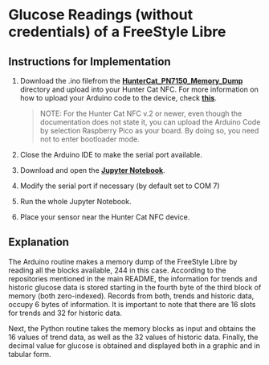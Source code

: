 # Glucose Readings (without credentials) of a FreeStyle Libre
## Instructions for Implementation

1. Download the .ino filefrom the [**HunterCat_PN7150_Memory_Dump**](https://github.com/Daniel-Alvarez-Sil/FreeStyle_Libre_Reverse_Engineering/tree/main/Glucose%20Readings/HunterCat_PN7150_Memory_Dump) directory and upload into your Hunter Cat NFC. For more information on how to upload your Arduino code to the device, check [**this**](https://github.com/ElectronicCats/HunterCatNFC/wiki/3.--Understanding-Hunter-Cat-NFC#enter-bootloader-mode).

     > NOTE:
      > For the Hunter Cat NFC v.2 or newer, even though the documentation does not state it, you can upload the Arduino Code by selection Raspberry Pico as your board. By doing so, you need not to enter bootloader mode. 
3. Close the Arduino IDE to make the serial port available.
4. Download and open the [**Jupyter Notebook**](https://github.com/Daniel-Alvarez-Sil/FreeStyle_Libre_Reverse_Engineering/blob/main/Glucose%20Readings/glucometer_real_time.ipynb).
5. Modify the serial port if necessary (by default set to COM 7)
6. Run the whole Jupyter Notebook.
7. Place your sensor near the Hunter Cat NFC device.
   
## Explanation
The Arduino routine makes a memory dump of the FreeStyle Libre by reading all the blocks available, 244 in this case. According to the repositories mentioned 
in the main README, the information for trends and historic glucose data is stored starting in the fourth byte of the third block of memory (both zero-indexed). 
Records from both, trends and historic data, occupy 6 bytes of information. It is important to note that there are 16 slots for trends and 32 for historic data. 

Next, the Python routine takes the memory blocks as input and obtains the 16 values of trend data, as well as the 32 values of historic data. Finally, the decimal value for glucose is obtained
and displayed both in a graphic and in tabular form. 

